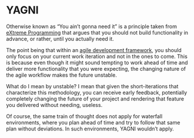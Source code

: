 # YAGNI

Otherwise known as “You ain’t gonna need it” is a principle taken from [eXtreme Programming](https://www.agilealliance.org/glossary/xp/) that argues that you should not build functionality in advance, or rather, until you actually need it.

The point being that within an [agile development framework](https://medium.com/agileinsider/the-agile-developers-survival-guide-for-2020-be6621560188), you should only focus on your current work iteration and not in the ones to come. This is because even though it might sound tempting to work ahead of time and deliver more functionality that you were expecting, the changing nature of the agile workflow makes the future unstable.

What do I mean by unstable? I mean that given the short-iterations that characterize this methodology, you can receive early feedback, potentially completely changing the future of your project and rendering that feature you delivered without needing, useless.

Of course, the same train of thought does not apply for waterfall environments, where you plan ahead of time and try to follow that same plan without deviations. In such environments, YAGNI wouldn’t apply.
